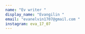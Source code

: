 ```yaml
---
name: "Ev writer "
display_name: "Evangilin "
email: "evanelvin1707@gmail.com "
instagram: eva_17_07
---
```

